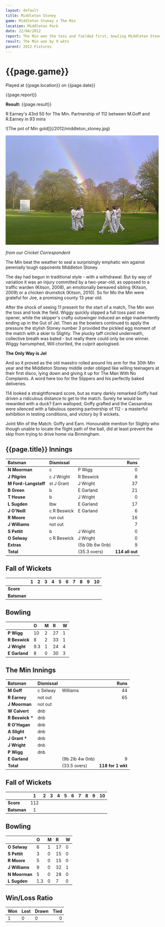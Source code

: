 ```yaml
---
layout: default
title: Middleton Stoney
game: Middleton Stoney v The Min
location: Middleton Park 
date: 22/04/2012
report: The Min won the toss and fielded first, bowling Middleton Stoney out for 114. The Min replied with 118-1
result: The Min won by 9 wkts
parent: 2012 Fixtures
---
```


# {{page.game}}

Played at {{page.location}} on {{page.date}}

{{page.report}}

**Result:** {{page.result}}

R Earney's 43rd 50 for The Min. Partnership of 112 between M.Goff and R.Earney in 93 mins

![The pot of Min gold]](/2012/middleton_stoney.jpg)

<img src="/2012/middleton_stoney.jpg" alt="The pot of Min gold" />

*from our Cricket Correspondent*

The Min beat the weather to seal a surprisingly emphatic win against perenially tough opponents Middleton Stoney.

The day had begun in traditional style - with a withdrawal. But by way of variation it was an injury committed by a two-year-old, as opposed to a traffic warden (Kitson, 2008), an emotionally bereaved sibling (Kitson, 2009) or a chicken drumstick (Kitson, 2010). So for Mo the Min were grateful for Joe, a promising county 13 year old.

After the shock of seeing 11 present for the start of a match, The Min won the toss and took the field. Wiggy quickly slipped a full toss past one opener, while the skipper's crafty outswinger induced an edge inadvertently ending up in the Gut of Jel. Then as the bowlers continued to apply the pressure the stylish Stoney number 3 provided the pickled egg moment of the match with a skier to Slighty. The plucky taff circled underneath, collective breath was bated - but really there could only be one winner. Wiggy harrumphed, Will chortled, the culprit apologised.

**The Only Way is Jel**

And so it proved as the old maestro rolled around his arm for the 30th Min year and the Middleton Stoney middle order obliged like willing teenagers at their first disco, lying down and giving it up for The Man With No Complaints. A word here too for the Slippers and his perfectly baked deliveries.

114 looked a straightforward score, but as many darkly remarked Goffy had driven a ridiculous distance to get to the match. Surely he would be rewarded with a duck? Earn walloped, Goffy grafted and the Cassandras were silenced with a fabulous opening partnership of 112 - a masterful exhibition in testing conditions, and victory by 9 wickets.

Joint Min of the Match: Goffy and Earn. Honourable mention for Slighty who though unable to locate the flight path of the ball, did at least prevent the skip from trying to drive home via Birmingham.


## {{page.title}} Innings

| Batsman | Dismissal |  | Runs |
|:---|:---|---|---:|
| **N Moorman** | c | P Wigg | 0 |
| **J Pilgrim** | c J Wright | R Beswick | 8 |
| **M Ford-Langstaff** | st J Grant | J Wright | 37 |
| **B Green** | b | E Garland | 21 |
| **T House** | b | J Wright | 0 |
| **L Sugden** | lbw | E Garland | 17 |
| **J O'Neill** | c R Beswick | E Garland | 6 |
| **R Moore** | run out |  | 16 |
| **J Williams** | not out |  | 7 |
| **S Pettit** | b | J Wright | 0 |
| **O Selway** | c R Beswick | J Wright | 0 |
| **Extras** | | (5b 0lb 6w 0nb) | 9 |
| **Total** | | (35.3 overs) | **114 all out** |

## Fall of Wickets

| | 1 | 2 | 3 | 4 | 5 | 6 | 7 | 8 | 9 | 10 |
|---|:---:|:---:|:---:|:---:|:---:|:---:|:---:|:---:|:---:|:---:|
| **Score** |  |  |  |  |  |  |  |  |  |  |
| **Batsman** |  |  |  |  |  |  |  |  |  |  |

## Bowling

| | O | M | R | W |
|---|:---|:---|:---|:---|
| **P Wigg** | 10 | 2 | 27 | 1 |
| **R Beswick** | 8 | 2 | 33 | 1 |
| **J Wright** | 9.3 | 1 | 24 | 4 |
| **E Garland** | 8 | 0 | 30 | 3 |

## The Min Innings

| Batsman | Dismissal |  | Runs |
|:---|:---|---|---:|
| **M Goff** | c Selway | Williams | 44 |
| **R Earney** | not out |  | 65 |
| **J Moorman** | not out |  |  |
| **W Calvert** | dnb |  |  |
| **R Beswick &#42;** | dnb |  |  |
| **R O'Hagan** | dnb |  |  |
| **A Slight** | dnb |  |  |
| **J Grant &#8224;** | dnb |  |  |
| **J Wright** | dnb |  |  |
| **P Wigg** | dnb |  |  |
| **E Garland** | | (9b 2lb 4w 0nb) | 9 |
| **Total** | | (33.5 overs) | **118 for 1 wkt** |

## Fall of Wickets

| | 1 | 2 | 3 | 4 | 5 | 6 | 7 | 8 | 9 | 10 |
|---|:---:|:---:|:---:|:---:|:---:|:---:|:---:|:---:|:---:|:---:|
| **Score** | 112 |  |  |  |  |  |  |  |  |  |
| **Batsman** | 1 |  |  |  |  |  |  |  |  |  |

## Bowling

| | O | M | R | W |
|---|:---|:---|:---|:---|
| **O Selway** | 6 | 1 | 17 | 0 |
| **S Pettit** | 3 | 0 | 15 | 0 |
| **R Moore** | 5 | 0 | 15 | 0 |
| **J Williams** | 9 | 0 | 32 | 1 |
| **N Moorman** | 5 | 0 | 28 | 0 |
| **L Sugden** | 1.3 | 0 | 7 | 0 |

## Win/Loss Ratio

| Won | Lost | Drawn | Tied |
|:---|:---|:---|---:|
| 1 | 0 | 0 | 0 |